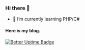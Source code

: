 ### Hi there 👋

- 🌱 I’m currently learning PHP/C#

#### Here is my blog.

[![Better Uptime Badge](https://betteruptime.com/status-badges/v1/monitor/esyi.svg)](https://blog.dowty.ml/)

<!--
**touchinglie/touchinglie** is a ✨ _special_ ✨ repository because its `README.md` (this file) appears on your GitHub profile.

Here are some ideas to get you started:

- 🔭 I’m currently working on ...
- 🌱 I’m currently learning ...
- 👯 I’m looking to collaborate on ...
- 🤔 I’m looking for help with ...
- 💬 Ask me about ...
- 📫 How to reach me: ...
- 😄 Pronouns: ...
- ⚡ Fun fact: ...
-->
